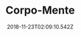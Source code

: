 ---
title: Corpo-Mente
artist: Corpo-Mente
date: 2018-11-23T02:09:10.542Z
cover: /img/tumblr_ohvwiujxtj1vfaqyoo1_1280.jpg
styles:
  - Baroque
  - Rock
  - Metal
links:
  spotify: https://play.spotify.com/album/13TFD9hLg0f7pVgsnfGvlf
  youtube: https://music.youtube.com/watch?v=96EeSx60gYw
  applemusic: https://itunes.apple.com/us/album/corpo-mente/968848517?uo=4
  soundcloud: ""
  bandcamp: https://blood-music.bandcamp.com/album/corpo-mente
  googleplay: https://play.google.com/music/m/Blckcixtcrhuejgtvjfbi33nyta?signup_if_needed=1
  deezer: ""
---